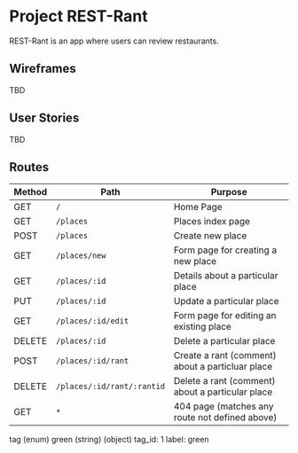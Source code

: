 # Project REST-Rant

REST-Rant is an app where users can review restaurants.

## Wireframes
TBD

## User Stories
TBD

## Routes

| Method | Path                     | Purpose                                          |
| ------ | ------------------------ | ------------------------------------------------ |
| GET    | `/`                        | Home Page                                        |
| GET    | `/places`                  | Places index page                                |
| POST   | `/places`                  | Create new place                                 |
| GET    | `/places/new`              | Form page for creating a new place               |
| GET    | `/places/:id`              | Details about a particular place                 |
| PUT    | `/places/:id`              | Update a particular place                        |
| GET    | `/places/:id/edit`         | Form page for editing an existing place          |
| DELETE | `/places/:id`              | Delete a particular place                        |
| POST   | `/places/:id/rant`         | Create a rant (comment) about a particluar place |
| DELETE | `/places/:id/rant/:rantid` | Delete a rant (comment) about a particular place |
| GET    | `*`                        | 404 page (matches any route not defined above)   |


tag (enum)
green (string)
(object)
tag_id: 1
label: green
